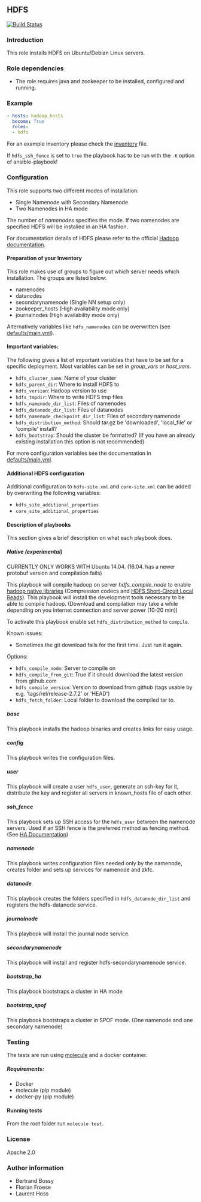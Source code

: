## HDFS
[![Build Status](https://travis-ci.org/lhoss/ansible-hdfs.svg?branch=master)](https://travis-ci.org/lhoss/ansible-hdfs)


### Introduction
This role installs HDFS on Ubuntu/Debian Linux servers.

### Role dependencies
* The role requires java and zookeeper to be installed, configured and running.

### Example 

```yml
- hosts: hadoop_hosts
  become: True
  roles:
  - hdfs
```

For an example inventory please check the [inventory](https://github.com/teralytics/ansible-hdfs/blob/master/inventory) file.

If ```hdfs_ssh_fence``` is set to ```true``` the playbook has to be run with the ```-K``` option of ansible-playbook!


### Configuration
This role supports two different modes of installation:

* Single Namenode with Secondary Namenode
* Two Namenodes in HA mode

The number of *namenodes* specifies the mode. If two namenodes are specified HDFS will be installed in an HA fashion.


For documentation details of HDFS please refer to the official [Hadoop documentation](http://hadoop.apache.org/docs/current/hadoop-project-dist/hadoop-hdfs/HdfsUserGuide.html).

#### Preparation of your Inventory
This role makes use of groups to figure out which server needs which installation. The groups are listed below:

* namenodes
* datanodes
* secondarynamenode (Single NN setup only)
* zookeeper_hosts (High availability mode only)
* journalnodes (High availability mode only)

Alternatively variables like ```hdfs_namenodes``` can be overwritten (see [defaults/main.yml](https://github.com/teralytics/ansible-hdfs/blob/master/defaults/main.yml)).

#### Important variables:
The following gives a list of important variables that have to be set for a specific deployment. Most variables can be set in *group_vars* or *host_vars*.

* ```hdfs_cluster_name```: Name of your cluster
* ```hdfs_parent_dir```: Where to install HDFS to
* ```hdfs_version```: Hadoop version to use
* ```hdfs_tmpdir```: Where to write HDFS tmp files
* ```hdfs_namenode_dir_list```: Files of namenodes
* ```hdfs_datanode_dir_list```: Files of datanodes
* ```hdfs_namenode_checkpoint_dir_list```: Files of secondary namenode
* ```hdfs_distribution_method```: Should tar.gz be 'downloaded', 'local_file' or 'compile' install?
* ```hdfs_bootstrap```: Should the cluster be formatted? (If you have an already existing installation this option is not recommended)

For more configuration variables see the documentation in [defaults/main.yml](https://github.com/teralytics/ansible-hdfs/blob/master/defaults/main.yml).

#### Additional HDFS configuration
Additional configuration to ```hdfs-site.xml``` and ```core-site.xml``` can be added by overwriting the following variables:

- ```hdfs_site_additional_properties```
- ```core_site_additional_properties```

#### Description of playbooks
This section gives a brief description on what each playbook does. 

##### Native (experimental)
CURRENTLY ONLY WORKS WITH Ubuntu 14.04. (16.04. has a newer protobuf version and compilation fails)

This playbook will compile hadoop on server *hdfs_compile_node* to enable [hadoop native libraries](http://hadoop.apache.org/docs/current/hadoop-project-dist/hadoop-common/NativeLibraries.html) (Compression codecs and [HDFS Short-Circuit Local Reads](http://hadoop.apache.org/docs/current/hadoop-project-dist/hadoop-hdfs/ShortCircuitLocalReads.html)).
This playbook will install the development tools necessary to be able to compile hadoop. (Download and compilation may take a while depending on you internet connection and server power (10-20 min))

To activate this playbook enable set ```hdfs_distribution_method``` to ```compile```.

Known issues: 

* Sometimes the git download fails for the first time. Just run it again.

Options:

* ```hdfs_compile_node```: Server to compile on
* ```hdfs_compile_from_git```: True if it should download the latest version from github.com
* ```hdfs_compile_version```: Version to download from github (tags usable by e.g. 'tags/rel/release-2.7.2' or 'HEAD')
* ```hdfs_fetch_folder```: Local folder to download the compiled tar to.

##### base
This playbook installs the hadoop binaries and creates links for easy usage.

##### config
This playbook writes the configuration files.

##### user
This playbook will create a user ```hdfs_user```, generate an ssh-key for it, distribute the key and register all servers in known_hosts file of each other. 

##### ssh_fence
This playbook sets up SSH access for the ```hdfs_user``` between the namenode servers. Used if an SSH fence is the preferred method as fencing method. (See [HA Documentation](https://hadoop.apache.org/docs/r2.7.2/hadoop-project-dist/hadoop-hdfs/HDFSHighAvailabilityWithQJM.html))

##### namenode
This playbook writes configuration files needed only by the namenode, creates folder and sets up services for namenode and zkfc.

##### datanode
This playbook creates the folders specified in ```hdfs_datanode_dir_list``` and registers the hdfs-datanode service.

##### journalnode
This playbook will install the journal node service.

##### secondarynamenode
This playbook will install and register hdfs-secondarynamenode service.

##### bootstrap_ha
This playbook bootstraps a cluster in HA mode

##### bootstrap_spof
This playbook bootstraps a cluster in SPOF mode. (One namenode and one secondary namenode)

### Testing
The tests are run using [molecule](https://github.com/metacloud/molecule) and a docker container.

##### Requirements:
- Docker
- molecule (pip module)
- docker-py (pip module)

#### Running tests

From the root folder run ```molecule test```.

### License
Apache 2.0

### Author information

- Bertrand Bossy
- Florian Froese
- Laurent Hoss 
